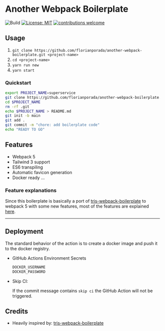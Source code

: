 # Another Webpack Boilerplate

![Build](https://github.com/florianporada/another-webpack-boilerplate/workflows/Build%20And%20Deploy/badge.svg)
[![License: MIT](https://img.shields.io/badge/License-MIT-yellow.svg)](https://opensource.org/licenses/MIT)
[![contributions welcome](https://img.shields.io/badge/contributions-welcome-brightgreen.svg?style=flat)](https://github.com/florianporada/another-webpack-boilerplate/issues)

## Usage

1. `git clone https://github.com/florianporada/another-webpack-boilerplate.git <project-name>`
2. `cd <project-name>`
3. `yarn run new`
4. `yarn start`

### Quickstart

```bash
export PROJECT_NAME=superservice
git clone https://github.com/florianporada/another-webpack-boilerplate.git $PROJECT_NAME
cd $PROJECT_NAME
rm -rf .git
echo $PROJECT_NAME > README.md
git init -b main
git add .
git commit -m "chore: add boilerplate code"
echo "READY TO GO"
```

## Features

- Webpack 5
- Tailwind 3 support
- ES6 transpiling
- Automatic favicon generation
- Docker ready
  ...

### Feature explanations

Since this boilerplate is basically a port of [tris-webpack-boilerplate](https://github.com/tr1s/tris-webpack-boilerplate) to webpack 5 with some new features, most of the features are explained [here](https://github.com/tr1s/tris-webpack-boilerplate#features-explained).

---

## Deployment

The standard behavior of the action is to create a docker image and push it to the docker registry.

- GitHub Actions Environment Secrets

  ```txt
  DOCKER_USERNAME
  DOCKER_PASSWORD
  ```

- Skip CI:

  If the commit message contains `skip ci` the GitHub Action will not be triggered.

## Credits

- Heavily inspired by: [tris-webpack-boilerplate](https://github.com/tr1s/tris-webpack-boilerplate)
